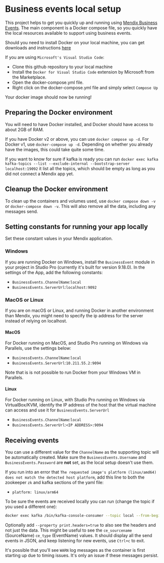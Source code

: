# Business events local setup

This project helps to get you quickly up and running using [Mendix Business Events](https://docs.mendix.com/appstore/modules/business-events/).
The main component is a Docker compose file, so you quickly have the local resources available to support using business events.

Should you need to install Docker on your local machine, you can get downloads and instructions [here](https://docs.docker.com/engine/install/)

If you are using `Microsoft's Visual Studio Code`:

* Clone this github repository to your local machine
* Install the `Docker for Visual Studio Code` extension by Microsoft from the Marketplace.
* Open the docker-compose.yml file.
* Right click on the docker-compose.yml file and simply select `Compose Up`

Your docker image should now be running!

## Preparing the Docker environment

You will need to have Docker installed, and Docker should have access to about 2GB of RAM.

If you have Docker v2 or above, you can use `docker compose up -d`. For Docker v1, use `docker-compose up -d`. Depending on whether you already have the images, this could take quite some time.

If you want to know for sure if kafka is ready you can run `docker exec kafka kafka-topics --list --exclude-internal --bootstrap-server localhost:19092` it list all the topics, which should be empty as long as you did not connect a Mendix app yet.

## Cleanup the Docker environment

To clean up the containers and volumes used, use `docker compose down -v` or `docker-compose down -v`.
This will also remove all the data, including any messages send.

## Setting constants for running your app locally

Set these constant values in your Mendix application.

### Windows

If you are running Docker on Windows, install the `BusinessEvent` module in your project in Studio Pro (currently it's built for version 9.18.0). In the settings of the App, add the following constants:

* `BusinessEvents.ChannelName`:`local`
* `BusinessEvents.ServerUrl`:`localhost:9092`

### MacOS or Linux
If you are on macOS or Linux, and running Docker in another environment than Mendix, you might need to specify the ip address for the server instead of relying on localhost.

#### MacOS
For Docker running on MacOS, and Studio Pro running on Windows via Parallels, use the settings below:

* `BusinessEvents.ChannelName`:`local`
* `BusinessEvents.ServerUrl`:`10.211.55.2:9094`

Note that is is not possible to run Docker from your Windows VM in Parallels. 

#### Linux
For Docker running on Linux, with Studio Pro running on Windows via VirtualBox/KVM, identify the IP address of the host that the virtual machine can access and use it for `BusinessEvents.ServerUrl`

* `BusinessEvents.ChannelName`:`local`
* `BusinessEvents.ServerUrl`:`<IP ADDRESS>:9094`


## Receiving events

You can use a different value for the `ChannelName` as the supporting topic will be automatically created.
Make sure the `BusinessEvents.Username` and `BusinessEvents.Password` are **not** set, as the local setup doesn't use them.

If you run into an error that `The requested image's platform (linux/amd64) does not match the detected host platform`, add this line to both the zookeeper `zk` and kafka sections of the yaml file:

- `platform: linux/arm64`

To be sure the events are received locally you can run (change the topic if you used a different one):

```bash
docker exec kafka /bin/kafka-console-consumer --topic local --from-beginning --bootstrap-server kafka:19092
```

Optionally add `--property print.headers=true` to also see the headers and not just the data.
This might be useful to see the `ce_sourcename` (SourceName) `ce_type` (EventName) values.
It should display all the send events in JSON, and keep listening for new events, use `Ctrl+c` to exit.

It's possible that you'll see `WARN` log messages as the container is first starting up due to timing issues. It's only an issue if these messages persist. 

